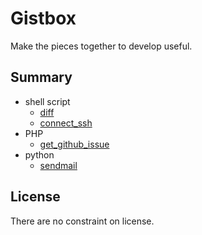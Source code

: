 # Gistbox
Make the pieces together to develop useful.
 
## Summary 
* shell script
    * [diff](diff/)
    * [connect_ssh](connect_ssh/)
* PHP
    * [get_github_issue](get_github_issue/)
* python
    * [sendmail](sendmail/)
 
## License
There are no constraint on license.
